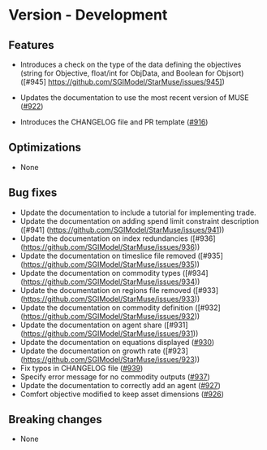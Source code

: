 # Version - Development

## Features
- Introduces a check on the type of the data defining the objectives (string for Objective, float/int for ObjData, and Boolean for Objsort) ([#945] https://github.com/SGIModel/StarMuse/issues/945])
- Updates the documentation to use the most recent version of MUSE ([#922](https://github.com/SGIModel/StarMuse/pull/922))

- Introduces the CHANGELOG file and PR template
  ([#916](https://github.com/SGIModel/StarMuse/pull/916))

## Optimizations

- None

## Bug fixes
- Update the documentation to include a tutorial for implementing trade.
- Update the documentation on adding spend limit constraint description ([#941] (https://github.com/SGIModel/StarMuse/issues/941))
- Update the documentation on index redundancies ([#936] (https://github.com/SGIModel/StarMuse/issues/936))
- Update the documentation on timeslice file removed ([#935] (https://github.com/SGIModel/StarMuse/issues/935))
- Update the documentation on commodity types ([#934] (https://github.com/SGIModel/StarMuse/issues/934))
- Update the documentation on regions file removed ([#933] (https://github.com/SGIModel/StarMuse/issues/933))
- Update the documentation on commodity definition ([#932] (https://github.com/SGIModel/StarMuse/issues/932))
- Update the documentation on agent share ([#931] (https://github.com/SGIModel/StarMuse/issues/931))
- Update the documentation on equations displayed ([#930](https://github.com/SGIModel/StarMuse/issues/930))
- Update the documentation on growth rate ([#923] (https://github.com/SGIModel/StarMuse/issues/923))
- Fix typos in CHANGELOG file ([#939](https://github.com/SGIModel/StarMuse/pull/939))
- Specify error message for no commodity outputs ([#937](https://github.com/SGIModel/StarMuse/issues/937))
- Update the documentation to correctly add an agent ([#927](https://github.com/SGIModel/StarMuse/issues/927))
- Comfort objective modified to keep asset dimensions ([#926](https://github.com/SGIModel/StarMuse/pull/926))

## Breaking changes

- None
